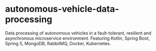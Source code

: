 # autonomous-vehicle-data-processing
Data processing of autonomous vehicles in a fault-tolerant, resilient and asynchronous microservice environment. Featuring Kotlin, Spring Boot, Spring 5, MongoDB, RabbitMQ, Docker, Kubernetes.
